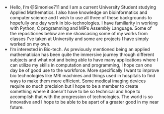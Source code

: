 - Hello, I’m @Simonlee711 and I am a current University Student studying Applied Mathematics. I also have knowledge on bioinformatics and computer science and I 
  wish to use all three of these backgrounds to hopefully one day work in bio-technologies. I have familiarity in working with Python, C programming and MIPs 
  Assembly Language. Some of the repositiories below are me showcasing some of my works from classes I've taken at University and some are projects I have simply
  worked on my own. 
- I’m interested in Bio-tech. As previously mentioned being an applied mathematician has been quite the immersive journey through different subjects and what 
  not and being able to have many applications where I can utilize my skills in computation and programming, I hope can one day be of good use to the workforce.
  More specifically I want to improve bio technologies like MRI machines and things used in hospitals to find ways to make them more efficient. Some medical 
  imaging devices require so much precision but I hope to be a member to create something where it doesn't have to be so technical and hope to accomplish that
  with the progression of technologies. The world is so innovative and I hope to be able to be apart of a greater good in my near future.

<!---
Simonlee711/Simonlee711 is a ✨ special ✨ repository because its `README.md` (this file) appears on your GitHub profile.
You can click the Preview link to take a look at your changes.
--->
